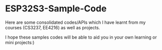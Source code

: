 # ESP32S3-Sample-Code

Here are some consolidated codes/APIs which I have learnt from my courses (CS3237, EE4216) as well as projects. 

I hope these samples codes will be able to aid you in your own learning or mini projects:)

